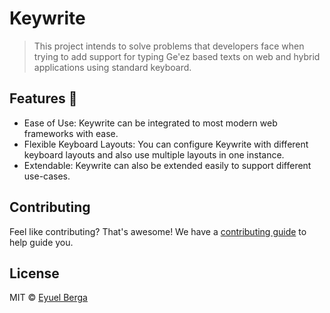# Keywrite

> This project intends to solve problems that developers face when trying to add support for typing Ge'ez based texts on web and hybrid applications using standard keyboard.

## Features 🚀

-   Ease of Use: Keywrite can be integrated to most modern web frameworks with ease.
-   Flexible Keyboard Layouts: You can configure Keywrite with different keyboard layouts and also use multiple layouts in one instance.
-   Extendable: Keywrite can also be extended easily to support different use-cases.

## Contributing

Feel like contributing? That's awesome! We have a
[contributing guide](./CONTRIBUTING.md) to help guide you.

## License

MIT © [Eyuel Berga](https://github.com/eyuelberga)
